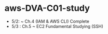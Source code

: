 # aws-DVA-C01-study

- 5/2: ~ Ch.4 (IAM & AWS CLI) Complete
- 5/3 : Ch.5 ~ EC2 Fundamental Studying (SSH)

